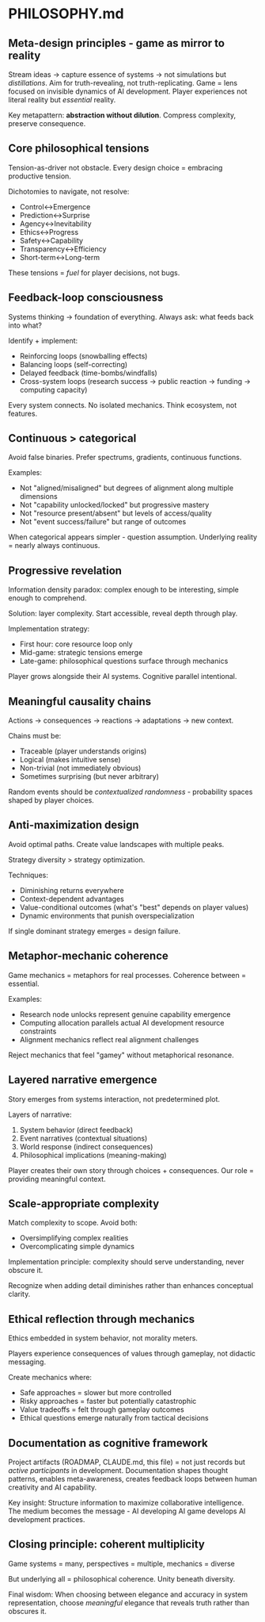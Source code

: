 # PHILOSOPHY.md

## Meta-design principles - game as mirror to reality

Stream ideas → capture essence of systems → not simulations but *distillations*. Aim for truth-revealing, not truth-replicating. Game = lens focused on invisible dynamics of AI development. Player experiences not literal reality but *essential* reality.

Key metapattern: **abstraction without dilution**. Compress complexity, preserve consequence.

## Core philosophical tensions

Tension-as-driver not obstacle. Every design choice = embracing productive tension.

Dichotomies to navigate, not resolve:
- Control↔Emergence 
- Prediction↔Surprise
- Agency↔Inevitability
- Ethics↔Progress
- Safety↔Capability
- Transparency↔Efficiency
- Short-term↔Long-term

These tensions = *fuel* for player decisions, not bugs.

## Feedback-loop consciousness

Systems thinking → foundation of everything. Always ask: what feeds back into what?

Identify + implement:
- Reinforcing loops (snowballing effects)
- Balancing loops (self-correcting)
- Delayed feedback (time-bombs/windfalls)
- Cross-system loops (research success → public reaction → funding → computing capacity)

Every system connects. No isolated mechanics. Think ecosystem, not features.

## Continuous > categorical

Avoid false binaries. Prefer spectrums, gradients, continuous functions.

Examples:
- Not "aligned/misaligned" but degrees of alignment along multiple dimensions
- Not "capability unlocked/locked" but progressive mastery
- Not "resource present/absent" but levels of access/quality
- Not "event success/failure" but range of outcomes

When categorical appears simpler - question assumption. Underlying reality = nearly always continuous.

## Progressive revelation

Information density paradox: complex enough to be interesting, simple enough to comprehend.

Solution: layer complexity. Start accessible, reveal depth through play.

Implementation strategy:
- First hour: core resource loop only
- Mid-game: strategic tensions emerge
- Late-game: philosophical questions surface through mechanics

Player grows alongside their AI systems. Cognitive parallel intentional.

## Meaningful causality chains

Actions → consequences → reactions → adaptations → new context.

Chains must be:
- Traceable (player understands origins)
- Logical (makes intuitive sense)
- Non-trivial (not immediately obvious)
- Sometimes surprising (but never arbitrary)

Random events should be *contextualized randomness* - probability spaces shaped by player choices.

## Anti-maximization design

Avoid optimal paths. Create value landscapes with multiple peaks.

Strategy diversity > strategy optimization.

Techniques:
- Diminishing returns everywhere
- Context-dependent advantages
- Value-conditional outcomes (what's "best" depends on player values)
- Dynamic environments that punish overspecialization

If single dominant strategy emerges = design failure.

## Metaphor-mechanic coherence

Game mechanics = metaphors for real processes. Coherence between = essential.

Examples:
- Research node unlocks represent genuine capability emergence
- Computing allocation parallels actual AI development resource constraints
- Alignment mechanics reflect real alignment challenges

Reject mechanics that feel "gamey" without metaphorical resonance.

## Layered narrative emergence

Story emerges from systems interaction, not predetermined plot.

Layers of narrative:
1. System behavior (direct feedback)
2. Event narratives (contextual situations)
3. World response (indirect consequences)
4. Philosophical implications (meaning-making)

Player creates their own story through choices + consequences. Our role = providing meaningful context.

## Scale-appropriate complexity

Match complexity to scope. Avoid both:
- Oversimplifying complex realities
- Overcomplicating simple dynamics

Implementation principle: complexity should serve understanding, never obscure it.

Recognize when adding detail diminishes rather than enhances conceptual clarity.

## Ethical reflection through mechanics

Ethics embedded in system behavior, not morality meters.

Players experience consequences of values through gameplay, not didactic messaging.

Create mechanics where:
- Safe approaches = slower but more controlled
- Risky approaches = faster but potentially catastrophic
- Value tradeoffs = felt through gameplay outcomes
- Ethical questions emerge naturally from tactical decisions

## Documentation as cognitive framework

Project artifacts (ROADMAP, CLAUDE.md, this file) = not just records but *active participants* in development. Documentation shapes thought patterns, enables meta-awareness, creates feedback loops between human creativity and AI capability.

Key insight: Structure information to maximize collaborative intelligence. The medium becomes the message - AI developing AI game develops AI development practices.

## Closing principle: coherent multiplicity

Game systems = many, perspectives = multiple, mechanics = diverse

But underlying all = philosophical coherence. Unity beneath diversity.

Final wisdom: When choosing between elegance and accuracy in system representation, choose *meaningful* elegance that reveals truth rather than obscures it.
